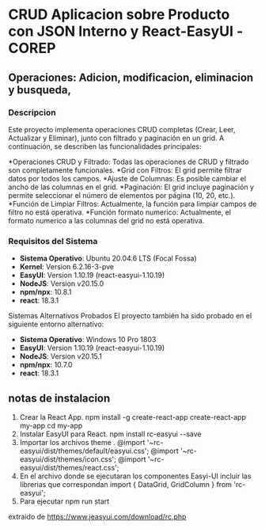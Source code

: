 # CRUD Aplicacion sobre Producto con JSON Interno y React-EasyUI -COREP
## Operaciones: Adicion, modificacion, eliminacion y busqueda,

### Descripcion

Este proyecto implementa operaciones CRUD completas (Crear, Leer, Actualizar y Eliminar), junto con filtrado y paginación en un grid. A continuación, se describen las funcionalidades principales:

*Operaciones CRUD y Filtrado: Todas las operaciones de CRUD y filtrado son completamente funcionales.
*Grid con Filtros: El grid permite filtrar datos por todos los campos.
*Ajuste de Columnas: Es posible cambiar el ancho de las columnas en el grid.
*Paginación: El grid incluye paginación y permite seleccionar el número de elementos por página (10, 20, etc.).
*Función de Limpiar Filtros: Actualmente, la función para limpiar campos de filtro no está operativa.
*Función formato numerico: Actualmente, el formato numerico a las columnas del grid no está operativa.

### Requisitos del Sistema

- **Sistema Operativo**: Ubuntu 20.04.6 LTS (Focal Fossa)
- **Kernel**: Version 6.2.16-3-pve
- **EasyUI**: Version 1.10.19 (react-easyui-1.10.19)
- **NodeJS**: Version v20.15.0
- **npm/npx**: 10.8.1
- **react**: 18.3.1

Sistemas Alternativos Probados
El proyecto también ha sido probado en el siguiente entorno alternativo:

- **Sistema Operativo**: Windows 10 Pro 1803
- **EasyUI**: Version 1.10.19 (react-easyui-1.10.19)
- **NodeJS**: Version v20.15.1
- **npm/npx**: 10.7.0
- **react**: 18.3.1

## notas de instalacion
1. Crear la React App.
    npm install -g create-react-app
    create-react-app my-app
    cd my-app
2.  Instalar  EasyUI para React.
    npm install rc-easyui --save
3. Importar los archivos theme .
    @import '~rc-easyui/dist/themes/default/easyui.css';
    @import '~rc-easyui/dist/themes/icon.css';
    @import '~rc-easyui/dist/themes/react.css';
4. En el archivo donde se ejecutaran los componentes Easyi-UI incluir las librerias que correspondan
    import { DataGrid, GridColumn } from 'rc-easyui';
5. Para ejecutar
    npm run start

extraido de https://www.jeasyui.com/download/rc.php